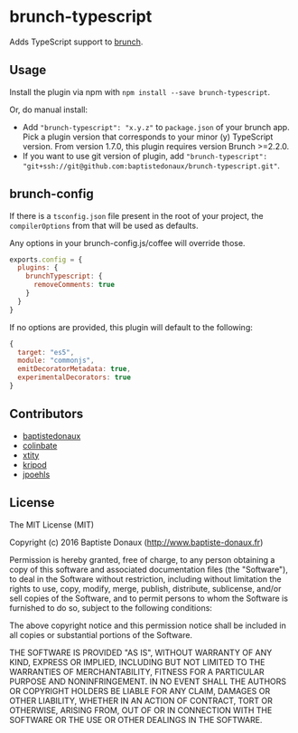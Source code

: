 # brunch-typescript

Adds TypeScript support to [brunch](http://brunch.io).

## Usage
Install the plugin via npm with `npm install --save brunch-typescript`.

Or, do manual install:

* Add `"brunch-typescript": "x.y.z"` to `package.json` of your brunch app.
  Pick a plugin version that corresponds to your minor (y) TypeScript version. From version 1.7.0, this plugin requires version Brunch >=2.2.0.
* If you want to use git version of plugin, add
`"brunch-typescript": "git+ssh://git@github.com:baptistedonaux/brunch-typescript.git"`.

## brunch-config

If there is a `tsconfig.json` file present in the root of your project, the `compilerOptions` from that will be used as defaults.

Any options in your brunch-config.js/coffee will override those.

```js
exports.config = {
  plugins: {
    brunchTypescript: {
      removeComments: true
    }
  }
}
```

If no options are provided, this plugin will default to the following:

```js
{
  target: "es5",
  module: "commonjs",
  emitDecoratorMetadata: true,
  experimentalDecorators: true
}
```

## Contributors

* [baptistedonaux](https://github.com/baptistedonaux "Baptiste Donaux")
* [colinbate](https://github.com/colinbate "Colin Bate")
* [xtity](https://github.com/xtity "xtity")
* [kripod](https://github.com/kripod "Kristóf Poduszló")
* [jpoehls](https://github.com/jpoehls "Joshua Poehls")


## License

The MIT License (MIT)

Copyright (c) 2016 Baptiste Donaux (http://www.baptiste-donaux.fr)

Permission is hereby granted, free of charge, to any person obtaining a copy
of this software and associated documentation files (the "Software"), to deal
in the Software without restriction, including without limitation the rights
to use, copy, modify, merge, publish, distribute, sublicense, and/or sell
copies of the Software, and to permit persons to whom the Software is
furnished to do so, subject to the following conditions:

The above copyright notice and this permission notice shall be included in
all copies or substantial portions of the Software.

THE SOFTWARE IS PROVIDED "AS IS", WITHOUT WARRANTY OF ANY KIND, EXPRESS OR
IMPLIED, INCLUDING BUT NOT LIMITED TO THE WARRANTIES OF MERCHANTABILITY,
FITNESS FOR A PARTICULAR PURPOSE AND NONINFRINGEMENT. IN NO EVENT SHALL THE
AUTHORS OR COPYRIGHT HOLDERS BE LIABLE FOR ANY CLAIM, DAMAGES OR OTHER
LIABILITY, WHETHER IN AN ACTION OF CONTRACT, TORT OR OTHERWISE, ARISING FROM,
OUT OF OR IN CONNECTION WITH THE SOFTWARE OR THE USE OR OTHER DEALINGS IN
THE SOFTWARE.
